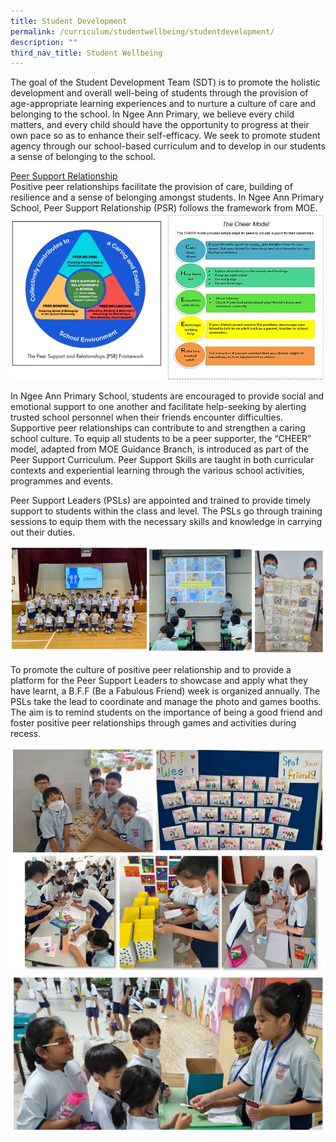 ```yaml
---
title: Student Development
permalink: /curriculum/studentwellbeing/studentdevelopment/
description: ""
third_nav_title: Student Wellbeing
---
```

The goal of the Student Development Team (SDT) is to promote the holistic development and overall well-being of students through the provision of age-appropriate learning experiences and to nurture a culture of care and belonging to the school. In Ngee Ann Primary, we believe every child matters, and every child should have the opportunity to progress at their own pace so as to enhance their self-efficacy. We seek to promote student agency through our school-based curriculum and to develop in our students a sense of belonging to the school. 

<u>Peer Support Relationship</u>
<br>
Positive peer relationships facilitate the provision of care, building of resilience and a sense of belonging amongst students. In Ngee Ann Primary School, Peer Support Relationship (PSR) follows the framework from MOE.
<br>
![](/images/studentwellbeing1.JPG)

In Ngee Ann Primary School, students are encouraged to provide social and emotional support to one another and facilitate help-seeking by alerting trusted school personnel when their friends encounter difficulties. Supportive peer relationships can contribute to and strengthen a caring school culture.  To equip all students to be a peer supporter, the “CHEER” model, adapted from MOE Guidance Branch, is introduced as part of the Peer Support Curriculum. Peer Support Skills are taught in both curricular contexts and experiential learning through the various school activities, programmes and events.

Peer Support Leaders (PSLs) are appointed and trained to provide timely support to students within the class and level. The PSLs go through training sessions to equip them with the necessary skills and knowledge in carrying out their duties.

![](/images/studentwellbeing2.JPG)

To promote the culture of positive peer relationship and to provide a platform for the Peer Support Leaders to showcase and apply what they have learnt, a B.F.F (Be a Fabulous Friend) week is organized annually.  The PSLs take the lead to coordinate and manage the photo and games booths.  The aim is to remind students on the importance of being a good friend and foster positive peer relationships through games and activities during recess.

![](/images/studentwellbeing3.JPG)
<br>
![](/images/studentwellbeing4.JPG)